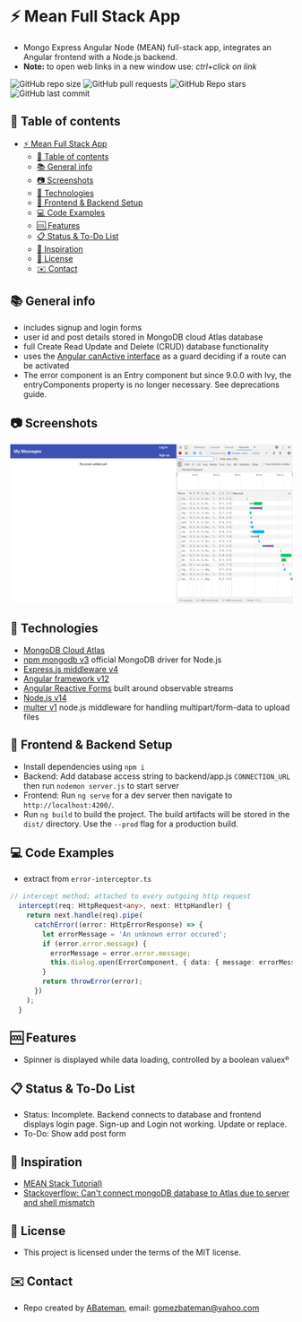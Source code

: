 # :zap: Mean Full Stack App

* Mongo Express Angular Node (MEAN) full-stack app, integrates an Angular frontend with a Node.js backend.
* **Note:** to open web links in a new window use: _ctrl+click on link_

![GitHub repo size](https://img.shields.io/github/repo-size/AndrewJBateman/mean-stack-app?style=plastic)
![GitHub pull requests](https://img.shields.io/github/issues-pr/AndrewJBateman/mean-stack-app?style=plastic)
![GitHub Repo stars](https://img.shields.io/github/stars/AndrewJBateman/mean-stack-app?style=plastic)
![GitHub last commit](https://img.shields.io/github/last-commit/AndrewJBateman/mean-stack-app?style=plastic)

## :page_facing_up: Table of contents

* [:zap: Mean Full Stack App](#zap-mean-full-stack-app)
  * [:page_facing_up: Table of contents](#page_facing_up-table-of-contents)
  * [:books: General info](#books-general-info)
  * [:camera: Screenshots](#camera-screenshots)
  * [:signal_strength: Technologies](#signal_strength-technologies)
  * [:floppy_disk: Frontend & Backend Setup](#floppy_disk-frontend--backend-setup)
  * [:computer: Code Examples](#computer-code-examples)
  * [:cool: Features](#cool-features)
  * [:clipboard: Status & To-Do List](#clipboard-status--to-do-list)
  * [:clap: Inspiration](#clap-inspiration)
  * [:file_folder: License](#file_folder-license)
  * [:envelope: Contact](#envelope-contact)

## :books: General info

* includes signup and login forms
* user id and post details stored in MongoDB cloud Atlas database
* full Create Read Update and Delete (CRUD) database functionality
* uses the [Angular canActive interface](https://angular.io/api/router/CanActivate) as a guard deciding if a route can be activated
* The error component is an Entry component but since 9.0.0 with Ivy, the entryComponents property is no longer necessary. See deprecations guide.

## :camera: Screenshots

![Example screenshot](./img/login.png)

## :signal_strength: Technologies

* [MongoDB Cloud Atlas](https://www.mongodb.com/cloud/atlas)
* [npm mongodb v3](https://www.npmjs.com/package/mongodb) official MongoDB driver for Node.js
* [Express.js middleware v4](https://expressjs.com/)
* [Angular framework v12](https://angular.io/)
* [Angular Reactive Forms](https://angular.io/guide/reactive-forms) built around observable streams
* [Node.js v14](https://nodejs.org/es/)
* [multer v1](https://www.npmjs.com/package/multer) node.js middleware for handling multipart/form-data to upload files

## :floppy_disk: Frontend & Backend Setup

* Install dependencies using `npm i`
* Backend: Add database access string to backend/app.js `CONNECTION_URL` then run `nodemon server.js` to start server
* Frontend: Run `ng serve` for a dev server then navigate to `http://localhost:4200/`.
* Run `ng build` to build the project. The build artifacts will be stored in the `dist/` directory. Use the `--prod` flag for a production build.

## :computer: Code Examples

* extract from `error-interceptor.ts`

```typescript
// intercept method; attached to every outgoing http request
  intercept(req: HttpRequest<any>, next: HttpHandler) {
    return next.handle(req).pipe(
      catchError((error: HttpErrorResponse) => {
        let errorMessage = 'An unknown error occured';
        if (error.error.message) {
          errorMessage = error.error.message;
          this.dialog.open(ErrorComponent, { data: { message: errorMessage } });
        }
        return throwError(error);
      })
    );
  }
```

## :cool: Features

* Spinner is displayed while data loading, controlled by a boolean valuexº

## :clipboard: Status & To-Do List

* Status: Incomplete. Backend connects to database and frontend displays login page. Sign-up and Login not working. Update or replace.
* To-Do: Show add post form

## :clap: Inspiration

* [MEAN Stack Tutorial)](https://www.javatpoint.com/mean-stack)
* [Stackoverflow: Can't connect mongoDB database to Atlas due to server and shell mismatch
](https://stackoverflow.com/questions/58729984/cant-connect-mongodb-database-to-atlas-due-to-server-and-shell-mismatch)

## :file_folder: License

* This project is licensed under the terms of the MIT license.

## :envelope: Contact

* Repo created by [ABateman](https://github.com/AndrewJBateman), email: gomezbateman@yahoo.com
